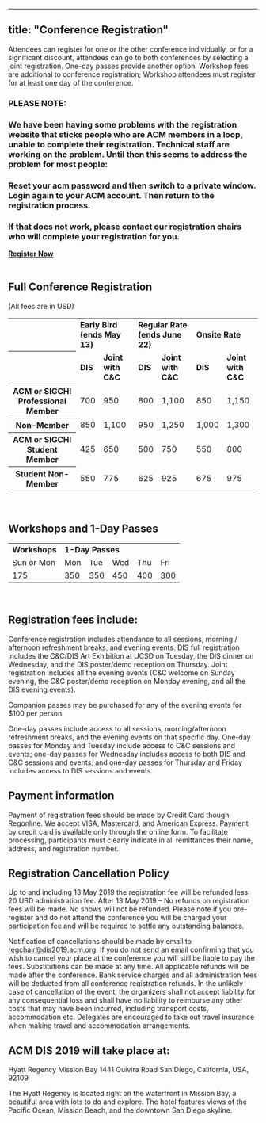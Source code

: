 
---
title: "Conference Registration"
---

Attendees can register for one or the other conference individually, or for a significant discount, attendees can go to both conferences by selecting a joint registration. One-day passes provide another option. Workshop fees are additional to conference registration; Workshop attendees must register for at least one day of the conference.   

### PLEASE NOTE: </br> 
### We have been having some problems with the registration website that sticks people who are ACM members in a loop, unable to complete their registration.  Technical staff are working on the problem. Until then this seems to address the problem for most people: </br> 
### Reset your acm password and then switch to a private window. Login again to your ACM account.  Then return to the registration process.</br> 
### If that does not work, please contact our registration chairs who will complete your registration for you. </br> 

__[Register Now](http://www.cvent.com/d/nbq2yk/4W)__ </br> </br> 


## Full Conference Registration 
(All fees are in USD)

<div> 
        <table id="full_conference_reg" class="registration_table pure-table pure-table-horizontal">
        <tbody>
          <tr>
            <th class="left">&nbsp;</th>
            <td colspan="2"><b>Early Bird<br />(ends May 13)</b></td>
            <td colspan="2"><b>Regular Rate<br />(ends June 22)</b></td>
            <td colspan="2"><b>Onsite Rate</b></td>
          </tr>
          <tr>
            <th class="left">&nbsp;</th>
            <td><b>DIS</b></td>
            <td><b>Joint with C&C</b></td>
            <td><b>DIS</b></td>
            <td><b>Joint with C&C</b></td>
            <td><b>DIS</b></td>
            <td><b>Joint with C&C</b></td>
          </tr>
          <tr>
            <th class="left"><b>ACM or SIGCHI Professional Member</b></th>
            <td>700</td>
            <td class="joint">950</td>
            <td>800</td>
            <td class="joint">1,100</td>
            <td>850</td>
            <td class="joint">1,150</td>
          </tr>
          <tr>
            <th class="left"><b>Non-Member</b></th>
            <td>850</td>
            <td class="joint">1,100</td>
            <td>950</td>
            <td class="joint">1,250</td>
            <td>1,000</td>
            <td class="joint">1,300</td>
          </tr>
          <tr>
            <th class="left"><b>ACM or SIGCHI Student Member</b></th>
            <td>425</td>
            <td class="joint">650</td>
            <td>500</td>
            <td class="joint">750</td>
            <td>550</td>
            <td class="joint">800</td>
          </tr>
          <tr>
            <th class="left"><b>Student Non-Member</b></th>
            <td>550</td>
            <td class="joint">775</td>
            <td>625</td>
            <td class="joint">925</td>
            <td>675</td>
            <td class="joint">975</td>
          </tr>
        </tbody>
        </table>
      </br> 
</div> 


## Workshops and 1-Day Passes

<div>
        <table id="workshop_conference_reg" class="registration_table pure-table pure-table-horizontal">
        <tbody>
          <tr>
            <td class="border_right"><b>Workshops</b></td>
            <td colspan="6"><b>1-Day Passes</b></td>
          </tr>
          <tr>
            <td class="border_right">Sun or Mon</td>
            <td>Mon</td>
            <td>Tue</td>
            <td>Wed</td>
            <td>Thu</td>
            <td class="border_right">Fri</td>
          </tr>
          <tr>
            <td class="border_right">175</td>
            <td>350</td>
            <td>350</td>
            <td>450</td>
            <td>400</td>
            <td class="border_right">300</td>
          </tr>
        </tbody>
        </table>
        </br> 
 </div> 

## Registration fees include: </br> 
Conference registration includes attendance to all sessions, morning / afternoon refreshment breaks, and evening events. DIS full registration includes the C&C/DIS Art Exhibition at UCSD on Tuesday, the DIS dinner on Wednesday, and the DIS poster/demo reception on Thursday. Joint registration includes all the evening events (C&C welcome on Sunday evening, the C&C poster/demo reception on Monday evening, and all the DIS evening events). 

Companion passes may be purchased for any of the evening events for $100 per person. 

One-day passes include access to all sessions, morning/afternoon refreshment breaks, and the evening events on that specific day. One-day passes for Monday and Tuesday include access to C&C sessions and events; one-day passes for Wednesday includes access to both DIS and C&C sessions and events; and one-day passes for Thursday and Friday includes access to DIS sessions and events. 

## Payment information
Payment of registration fees should be made by Credit Card though Regonline. We accept VISA, Mastercard, and American Express. Payment by credit card is available only through the online form. To facilitate processing, participants must clearly indicate in all remittances their name, address, and registration number. 

## Registration Cancellation Policy
Up to and including 13 May 2019 the registration fee will be refunded less 20 USD administration fee. After 13 May 2019 – No refunds on registration fees will be made. No shows will not be refunded. Please note if you pre-register and do not attend the conference you will be charged your participation fee and will be required to settle any outstanding balances.

Notification of cancellations should be made by email to [regchair@dis2019.acm.org](mailto:registration2019@cc.acm.org). If you do not send an email confirming that you wish to cancel your place at the conference you will still be liable to pay the fees. Substitutions can be made at any time. All applicable refunds will be made after the conference. Bank service charges and all administration fees will be deducted from all conference registration refunds. In the unlikely case of cancellation of the event, the organizers shall not accept liability for any consequential loss and shall have no liability to reimburse any other costs that may have been incurred, including transport costs, accommodation etc. Delegates are encouraged to take out travel insurance when making travel and accommodation arrangements.

## ACM DIS 2019 will take place at:

Hyatt Regency Mission Bay 1441 Quivira Road San Diego, California, USA, 92109

The Hyatt Regency is located right on the waterfront in Mission Bay, a beautiful area with lots to do and explore. The hotel features views of the Pacific Ocean, Mission Beach, and the downtown San Diego skyline.

